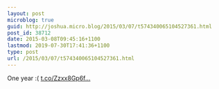 ```yaml
---
layout: post
microblog: true
guid: http://joshua.micro.blog/2015/03/07/t574340065104527361.html
post_id: 38712
date: 2015-03-08T09:45:16+1100
lastmod: 2019-07-30T17:41:36+1100
type: post
url: /2015/03/07/t574340065104527361.html
---
```

One year :( [t.co/Zzxx8Gp6f...](http://t.co/Zzxx8Gp6fI)
